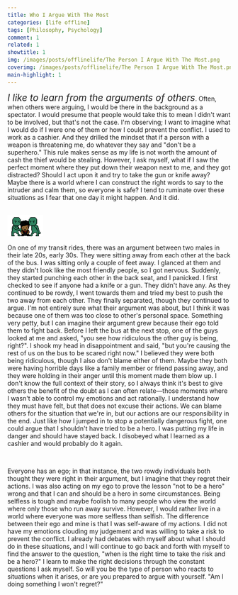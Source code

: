 ```yaml
---
title: Who I Argue With The Most
categories: [life offline]
tags: [Philosophy, Psychology]
comment: 1
related: 1
showtitle: 1
img: /images/posts/offlinelife/The Person I Argue With The Most.png
coverimg: /images/posts/offlinelife/The Person I Argue With The Most.png
main-highlight: 1
---
```

<span style="font-size: 21px">*I like to learn from the arguments of others*</span>. Often, when others were arguing, I would be there in the background as a spectator. I would presume that people would take this to mean I didn't want to be involved, but that's not the case. I'm observing; I want to imagine what I would do if I were one of them or how I could prevent the conflict. I used to work as a cashier. And they drilled the mindset that if a person with a weapon is threatening me, do whatever they say and "don't be a superhero." This rule makes sense as my life is not worth the amount of cash the thief would be stealing. However, I ask myself, what if I saw the perfect moment where they put down their weapon next to me, and they got distracted? Should I act upon it and try to take the gun or knife away? Maybe there is a world where I can construct the right words to say to the intruder and calm them, so everyone is safe? I tend to ruminate over these situations as I fear that one day it might happen. And it did. 

<br>

<img alt="pixel-art-argument" src="/images/posts/habits/Arguments Pixel Me.gif" class="right-align pixelart">

On one of my transit rides, there was an argument between two males in their late 20s, early 30s. They were sitting away from each other at the back of the bus. I was sitting only a couple of feet away. I glanced at them and they didn't look like the most friendly people, so I got nervous. Suddenly, they started punching each other in the back seat, and I panicked. I first checked to see if anyone had a knife or a gun. They didn't have any. As they continued to be rowdy, I went towards them and tried my best to push the two away from each other. They finally separated, though they continued to argue. I'm not entirely sure what their argument was about, but I think it was because one of them was too close to other's personal space. Something very petty, but I can imagine their argument grew because their ego told them to fight back. Before I left the bus at the next stop, one of the guys looked at me and asked, "you see how ridiculous the other guy is being, right?". I shook my head in disappointment and said, "but you're causing the rest of us on the bus to be scared right now." I believed they were both being ridiculous, though I also don't blame either of them. Maybe they both were having horrible days like a family member or friend passing away, and they were holding in their anger until this moment made them blow up. I don't know the full context of their story, so I always think it's best to give others the benefit of the doubt as I can often relate—those moments where I wasn't able to control my emotions and act rationally. I understand how they must have felt, but that does not excuse their actions. We can blame others for the situation that we're in, but our actions are our responsibility in the end. Just like how I jumped in to stop a potentially dangerous fight, one could argue that I shouldn't have tried to be a hero. I was putting my life in danger and should have stayed back. I disobeyed what I learned as a cashier and would probably do it again.        
 
<br>

Everyone has an ego; in that instance, the two rowdy individuals both thought they were right in their argument, but I imagine that they regret their actions. I was also acting on my ego to prove the lesson "not to be a hero" wrong and that I can and should be a hero in some circumstances. Being selfless is tough and maybe foolish to many people who view the world where only those who run away survive. However, I would rather live in a world where everyone was more selfless than selfish. The difference between their ego and mine is that I was self-aware of my actions. I did not have my emotions clouding my judgement and was willing to take a risk to prevent the conflict. I already had debates with myself about what I should do in these situations, and I will continue to go back and forth with myself to find the answer to the question, "when is the right time to take the risk and be a hero?" I learn to make the right decisions through the constant questions I ask myself. So will you be the type of person who reacts to situations when it arises, or are you prepared to argue with yourself. "Am I doing something I won't regret?"